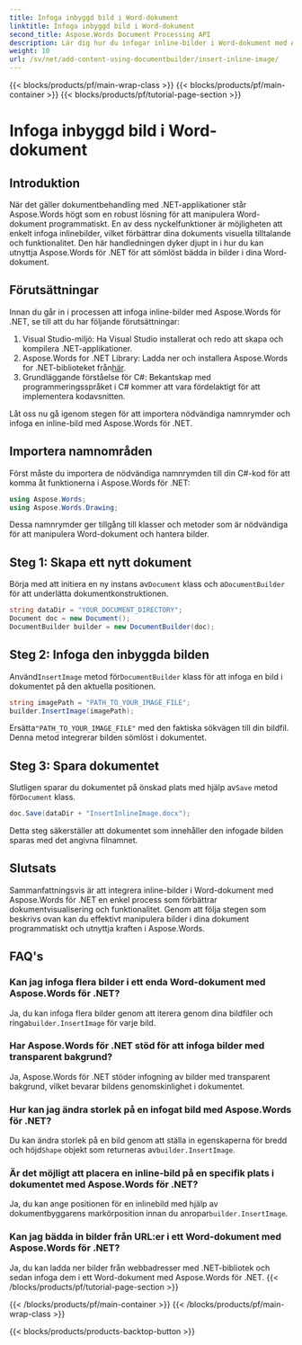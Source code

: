 ```yaml
---
title: Infoga inbyggd bild i Word-dokument
linktitle: Infoga inbyggd bild i Word-dokument
second_title: Aspose.Words Document Processing API
description: Lär dig hur du infogar inline-bilder i Word-dokument med Aspose.Words för .NET. Steg-för-steg-guide med kodexempel och vanliga frågor och svar.
weight: 10
url: /sv/net/add-content-using-documentbuilder/insert-inline-image/
---
```


{{< blocks/products/pf/main-wrap-class >}}
{{< blocks/products/pf/main-container >}}
{{< blocks/products/pf/tutorial-page-section >}}

# Infoga inbyggd bild i Word-dokument

## Introduktion

När det gäller dokumentbehandling med .NET-applikationer står Aspose.Words högt som en robust lösning för att manipulera Word-dokument programmatiskt. En av dess nyckelfunktioner är möjligheten att enkelt infoga inlinebilder, vilket förbättrar dina dokuments visuella tilltalande och funktionalitet. Den här handledningen dyker djupt in i hur du kan utnyttja Aspose.Words för .NET för att sömlöst bädda in bilder i dina Word-dokument.

## Förutsättningar

Innan du går in i processen att infoga inline-bilder med Aspose.Words för .NET, se till att du har följande förutsättningar:

1. Visual Studio-miljö: Ha Visual Studio installerat och redo att skapa och kompilera .NET-applikationer.
2.  Aspose.Words for .NET Library: Ladda ner och installera Aspose.Words for .NET-biblioteket från[här](https://releases.aspose.com/words/net/).
3. Grundläggande förståelse för C#: Bekantskap med programmeringsspråket i C# kommer att vara fördelaktigt för att implementera kodavsnitten.

Låt oss nu gå igenom stegen för att importera nödvändiga namnrymder och infoga en inline-bild med Aspose.Words för .NET.

## Importera namnområden

Först måste du importera de nödvändiga namnrymden till din C#-kod för att komma åt funktionerna i Aspose.Words för .NET:

```csharp
using Aspose.Words;
using Aspose.Words.Drawing;
```

Dessa namnrymder ger tillgång till klasser och metoder som är nödvändiga för att manipulera Word-dokument och hantera bilder.

## Steg 1: Skapa ett nytt dokument

 Börja med att initiera en ny instans av`Document` klass och a`DocumentBuilder` för att underlätta dokumentkonstruktionen.

```csharp
string dataDir = "YOUR_DOCUMENT_DIRECTORY";
Document doc = new Document();
DocumentBuilder builder = new DocumentBuilder(doc);
```

## Steg 2: Infoga den inbyggda bilden

 Använd`InsertImage` metod för`DocumentBuilder` klass för att infoga en bild i dokumentet på den aktuella positionen.

```csharp
string imagePath = "PATH_TO_YOUR_IMAGE_FILE";
builder.InsertImage(imagePath);
```

 Ersätta`"PATH_TO_YOUR_IMAGE_FILE"` med den faktiska sökvägen till din bildfil. Denna metod integrerar bilden sömlöst i dokumentet.

## Steg 3: Spara dokumentet

 Slutligen sparar du dokumentet på önskad plats med hjälp av`Save` metod för`Document` klass.

```csharp
doc.Save(dataDir + "InsertInlineImage.docx");
```

Detta steg säkerställer att dokumentet som innehåller den infogade bilden sparas med det angivna filnamnet.

## Slutsats

Sammanfattningsvis är att integrera inline-bilder i Word-dokument med Aspose.Words för .NET en enkel process som förbättrar dokumentvisualisering och funktionalitet. Genom att följa stegen som beskrivs ovan kan du effektivt manipulera bilder i dina dokument programmatiskt och utnyttja kraften i Aspose.Words.

## FAQ's

### Kan jag infoga flera bilder i ett enda Word-dokument med Aspose.Words för .NET?
 Ja, du kan infoga flera bilder genom att iterera genom dina bildfiler och ringa`builder.InsertImage` för varje bild.

### Har Aspose.Words för .NET stöd för att infoga bilder med transparent bakgrund?
Ja, Aspose.Words för .NET stöder infogning av bilder med transparent bakgrund, vilket bevarar bildens genomskinlighet i dokumentet.

### Hur kan jag ändra storlek på en infogat bild med Aspose.Words för .NET?
 Du kan ändra storlek på en bild genom att ställa in egenskaperna för bredd och höjd`Shape` objekt som returneras av`builder.InsertImage`.

### Är det möjligt att placera en inline-bild på en specifik plats i dokumentet med Aspose.Words för .NET?
 Ja, du kan ange positionen för en inlinebild med hjälp av dokumentbyggarens markörposition innan du anropar`builder.InsertImage`.

### Kan jag bädda in bilder från URL:er i ett Word-dokument med Aspose.Words för .NET?
Ja, du kan ladda ner bilder från webbadresser med .NET-bibliotek och sedan infoga dem i ett Word-dokument med Aspose.Words för .NET.
{{< /blocks/products/pf/tutorial-page-section >}}

{{< /blocks/products/pf/main-container >}}
{{< /blocks/products/pf/main-wrap-class >}}

{{< blocks/products/products-backtop-button >}}
